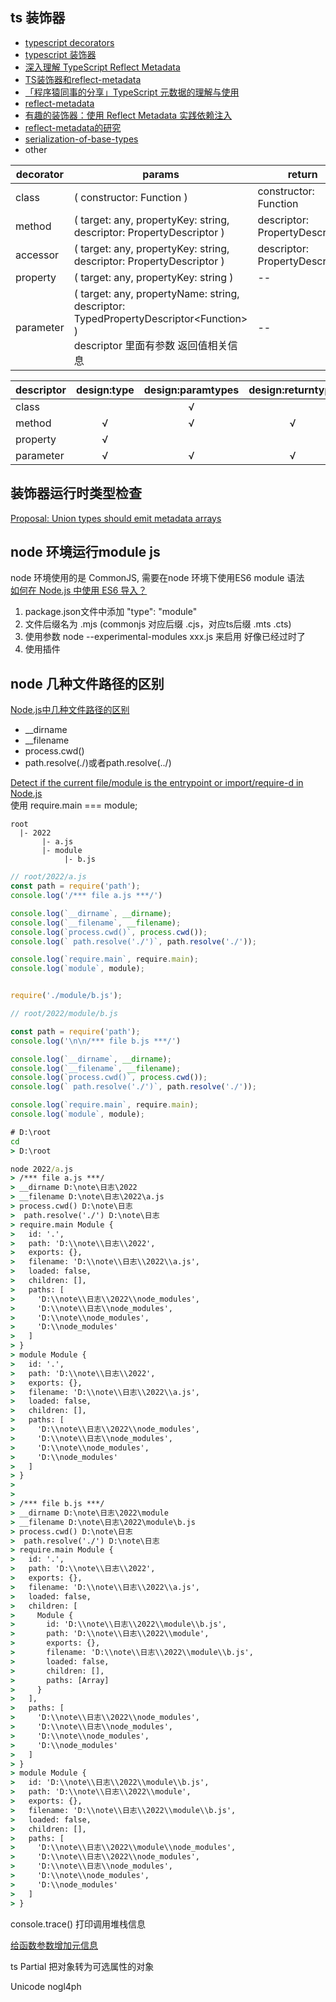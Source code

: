 
## ts 装饰器

- [typescript decorators](https://www.typescriptlang.org/docs/handbook/decorators.html)
- [typescript 装饰器](https://www.tslang.cn/docs/handbook/decorators.html)
- [深入理解 TypeScript Reflect Metadata](https://jkchao.github.io/typescript-book-chinese/tips/metadata.html#%E5%9F%BA%E7%A1%80)
- [TS装饰器和reflect-metadata](https://yqz0203.github.io/decorator-and-reflect-metadata-in-typescript/)
- [「程序猿同事的分享」TypeScript 元数据的理解与使用](https://zhuanlan.zhihu.com/p/166362122)
- [reflect-metadata](https://github.com/rbuckton/reflect-metadata)
- [有趣的装饰器：使用 Reflect Metadata 实践依赖注入](https://zhuanlan.zhihu.com/p/87511653)
- [reflect-metadata的研究](https://juejin.cn/post/6844904152812748807)
- [serialization-of-base-types](https://www.sobyte.net/post/2022-03/typescript-decorators-and-metadata-reflection-api/#serialization-of-base-types)
- other

| decorator | params | return |
| --------- | ------ | ------ |
| class     | \( constructor: Function \) | constructor: Function |
| method    | \( target: any, propertyKey: string, descriptor: PropertyDescriptor \) | descriptor: PropertyDescriptor |
| accessor  | \( target: any, propertyKey: string, descriptor: PropertyDescriptor \) | descriptor: PropertyDescriptor |
| property  | \( target: any, propertyKey: string \) | -- |
| parameter | \( target: any, propertyName: string, descriptor: TypedPropertyDescriptor&lt;Function&gt; \) <br> descriptor 里面有参数 返回值相关信息 | -- |


| descriptor | design:type | design:paramtypes | design:returntype |
| ---------- | :------------: | :----------------: | :-----------------: |
| class      |   | √ |   |
| method     | √ | √ | √ |
| property   | √ |   |   |
| parameter  | √ | √ | √ |


## 装饰器运行时类型检查
[Proposal: Union types should emit metadata arrays](https://github.com/microsoft/TypeScript/issues/9916)

## node 环境运行module js
node 环境使用的是 CommonJS, 需要在node 环境下使用ES6 module 语法  
[如何在 Node.js 中使用 ES6 导入？](https://www.geeksforgeeks.org/how-to-use-an-es6-import-in-node-js/)
1. package.json文件中添加 "type": "module"
2. 文件后缀名为 .mjs (commonjs 对应后缀 .cjs，对应ts后缀 .mts .cts)
3. 使用参数 node --experimental-modules xxx.js 来启用 好像已经过时了
4. 使用插件


## node 几种文件路径的区别
[Node.js中几种文件路径的区别](https://www.jianshu.com/p/e6d6adf34a9b)
- __dirname
- __filename
- process.cwd()
- path.resolve(./)或者path.resolve(../)

[Detect if the current file/module is the entrypoint or import/require-d in Node.js](https://codewithhugo.com/node-module-entry-required/)  
使用 require.main === module;

```
root
  |- 2022
       |- a.js
       |- module
            |- b.js
```

```js
// root/2022/a.js
const path = require('path');
console.log('/*** file a.js ***/')

console.log(`__dirname`, __dirname);
console.log(`__filename`, __filename);
console.log(`process.cwd()`, process.cwd());
console.log(` path.resolve('./')`, path.resolve('./'));

console.log(`require.main`, require.main);
console.log(`module`, module);


require('./module/b.js');
```
```js
// root/2022/module/b.js

const path = require('path');
console.log('\n\n/*** file b.js ***/')

console.log(`__dirname`, __dirname);
console.log(`__filename`, __filename);
console.log(`process.cwd()`, process.cwd());
console.log(` path.resolve('./')`, path.resolve('./'));

console.log(`require.main`, require.main);
console.log(`module`, module);

```

```cmd
# D:\root
cd
> D:\root

node 2022/a.js
> /*** file a.js ***/
> __dirname D:\note\日志\2022
> __filename D:\note\日志\2022\a.js
> process.cwd() D:\note\日志
>  path.resolve('./') D:\note\日志
> require.main Module {
>   id: '.',
>   path: 'D:\\note\\日志\\2022',
>   exports: {},
>   filename: 'D:\\note\\日志\\2022\\a.js',
>   loaded: false,
>   children: [],
>   paths: [
>     'D:\\note\\日志\\2022\\node_modules',
>     'D:\\note\\日志\\node_modules',
>     'D:\\note\\node_modules',
>     'D:\\node_modules'
>   ]
> }
> module Module {
>   id: '.',
>   path: 'D:\\note\\日志\\2022',
>   exports: {},
>   filename: 'D:\\note\\日志\\2022\\a.js',
>   loaded: false,
>   children: [],
>   paths: [
>     'D:\\note\\日志\\2022\\node_modules',
>     'D:\\note\\日志\\node_modules',
>     'D:\\note\\node_modules',
>     'D:\\node_modules'
>   ]
> }
> 
> 
> /*** file b.js ***/
> __dirname D:\note\日志\2022\module
> __filename D:\note\日志\2022\module\b.js
> process.cwd() D:\note\日志
>  path.resolve('./') D:\note\日志
> require.main Module {
>   id: '.',
>   path: 'D:\\note\\日志\\2022',
>   exports: {},
>   filename: 'D:\\note\\日志\\2022\\a.js',
>   loaded: false,
>   children: [
>     Module {
>       id: 'D:\\note\\日志\\2022\\module\\b.js',
>       path: 'D:\\note\\日志\\2022\\module',
>       exports: {},
>       filename: 'D:\\note\\日志\\2022\\module\\b.js',
>       loaded: false,
>       children: [],
>       paths: [Array]
>     }
>   ],
>   paths: [
>     'D:\\note\\日志\\2022\\node_modules',
>     'D:\\note\\日志\\node_modules',
>     'D:\\note\\node_modules',
>     'D:\\node_modules'
>   ]
> }
> module Module {
>   id: 'D:\\note\\日志\\2022\\module\\b.js',
>   path: 'D:\\note\\日志\\2022\\module',
>   exports: {},
>   filename: 'D:\\note\\日志\\2022\\module\\b.js',
>   loaded: false,
>   children: [],
>   paths: [
>     'D:\\note\\日志\\2022\\module\\node_modules',
>     'D:\\note\\日志\\2022\\node_modules',
>     'D:\\note\\日志\\node_modules',
>     'D:\\note\\node_modules',
>     'D:\\node_modules'
>   ]
> }
```

console.trace() 打印调用堆栈信息

[给函数参数增加元信息](https://python3-cookbook.readthedocs.io/zh_CN/latest/c07/p03_attach_informatinal_matadata_to_function_arguments.html)

ts Partial 把对象转为可选属性的对象

Unicode nogl4ph
